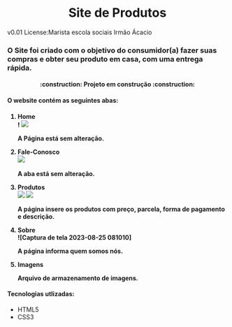 <h1 align="center">Site de Produtos</h1>
<p>v0.01 License:Marista escola sociais Irmão Ácacio</p>
<h3>O Site foi criado com o objetivo do consumidor(a) fazer suas compras e obter seu produto em casa, com uma entrega rápida.</h3>
<h4 align="center"> :construction: Projeto em construção :construction:</h4>
<h4>O website contém as seguintes abas:<h4>
<ol>
<li>Home</li>!
<img src=![](Imagenss/Captura%20de%20tela%202023-08-22%20092306.png)>
<p> A Página está sem alteração.</p>
<li>Fale-Conosco</li>
<img src=![](Imagenss/Captura%20de%20tela%202023-08-25%20074644.png)>
<p> A aba está sem alteração.</p>
<li>Produtos</li>
<img src=![](Imagenss/Captura%20de%20tela%202023-08-25%20075939.png)>
<img src=![](Imagenss/Captura%20de%20tela%202023-08-25%20080254.png)>
<p> A página insere os produtos com preço, parcela, forma de pagamento e descrição.
<li>Sobre</li>
  ![Captura de tela 2023-08-25 081010]
<p>A página informa quem somos nós.</p>
<li>Imagens</li>
<p>Arquivo de armazenamento de imagens.</p>
</ol> 
<h4>Tecnologias utlizadas:</h4>
<ul>
<li>HTML5</li>
<li>CSS3</li>
</ul>



